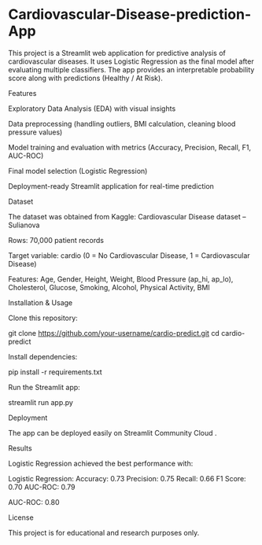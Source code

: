 # Cardiovascular-Disease-prediction-App

This project is a Streamlit web application for predictive analysis of cardiovascular diseases. It uses Logistic Regression as the final model after evaluating multiple classifiers. The app provides an interpretable probability score along with predictions (Healthy / At Risk).

Features

Exploratory Data Analysis (EDA) with visual insights

Data preprocessing (handling outliers, BMI calculation, cleaning blood pressure values)

Model training and evaluation with metrics (Accuracy, Precision, Recall, F1, AUC-ROC)

Final model selection (Logistic Regression)

Deployment-ready Streamlit application for real-time prediction

Dataset

The dataset was obtained from Kaggle:
Cardiovascular Disease dataset – Sulianova

Rows: 70,000 patient records

Target variable: cardio (0 = No Cardiovascular Disease, 1 = Cardiovascular Disease)

Features: Age, Gender, Height, Weight, Blood Pressure (ap_hi, ap_lo), Cholesterol, Glucose, Smoking, Alcohol, Physical Activity, BMI

Installation & Usage

Clone this repository:

git clone https://github.com/your-username/cardio-predict.git
cd cardio-predict


Install dependencies:

pip install -r requirements.txt


Run the Streamlit app:

streamlit run app.py

Deployment

The app can be deployed easily on Streamlit Community Cloud
.

Results

Logistic Regression achieved the best performance with:

Logistic Regression:
Accuracy: 0.73
Precision: 0.75
Recall: 0.66
F1 Score: 0.70
AUC-ROC: 0.79

AUC-ROC: 0.80

License

This project is for educational and research purposes only.
